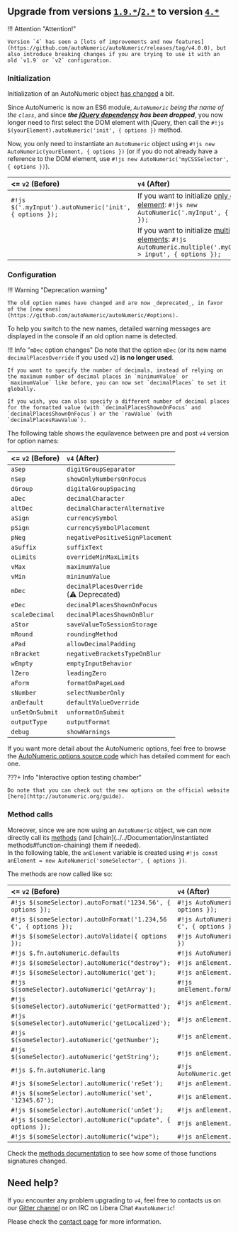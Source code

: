 ## Upgrade from versions [`1.9.*`](https://github.com/autoNumeric/autoNumeric/releases/tag/1.9.46)/[`2.*`](https://github.com/autoNumeric/autoNumeric/releases/tag/v2.0.13) to version [`4.*`](https://github.com/autoNumeric/autoNumeric/tree/v4.6.0)

!!! Attention "Attention!"

	Version `4` has seen a [lots of improvements and new features](https://github.com/autoNumeric/autoNumeric/releases/tag/v4.0.0), but also introduce breaking changes if you are trying to use it with an old `v1.9` or `v2` configuration.

### Initialization

Initialization of an AutoNumeric object [has changed](https://github.com/autoNumeric/autoNumeric/#initialization) a bit.

Since AutoNumeric is now an ES6 module, *`AutoNumeric` being the name of the `class`*, and since ___the [jQuery dependency](dependencies.md) has been dropped___, you now longer need to first select the DOM element with jQuery, then call the `#!js $(yourElement).autoNumeric('init', { options })` method.

Now, you only need to instantiate an `AutoNumeric` object using `#!js new AutoNumeric(yourElement, { options })` (or if you do not already have a reference to the DOM element, use `#!js new AutoNumeric('myCSSSelector', { options })`).

| <= `v2` (Before)          | `v4` (After) |
| :---------------- | :-----------  |
| `#!js $('.myInput').autoNumeric('init', { options });` | If you want to initialize [only one element](https://github.com/autoNumeric/autoNumeric/#initialize-one-autonumeric-object): `#!js new AutoNumeric('.myInput', { options });` |
|  | If you want to initialize [multiple elements](https://github.com/autoNumeric/autoNumeric/#initialize-multiple-autonumeric-objects-at-once): `#!js AutoNumeric.multiple('.myCssClass > input', { options });` |

### Configuration

!!! Warning "Deprecation warning"

	The old option names have changed and are now _deprecated_, in favor of the [new ones](https://github.com/autoNumeric/autoNumeric/#options).


To help you switch to the new names, detailed warning messages are displayed in the console if an old option name is detected.

!!! Info "`mDec` option changes"
    Do note that the option `mDec` (or its new name `decimalPlacesOverride` if you used `v2`) **is no longer used**.

    If you want to specify the number of decimals, instead of relying on the maximum number of decimal places in `minimumValue` or `maximumValue` like before, you can now set `decimalPlaces` to set it globally.
    
    If you wish, you can also specify a different number of decimal places for the formatted value (with `decimalPlacesShownOnFocus` and `decimalPlacesShownOnFocus`) or the `rawValue` (with `decimalPlacesRawValue`).

The following table shows the equilavence between pre and post `v4` version for option names:

| <= `v2` (Before)          | `v4` (After) |
| :---------------- | :-----------  |
| `aSep`          | `digitGroupSeparator` |
| `nSep`          | `showOnlyNumbersOnFocus` |
| `dGroup`        | `digitalGroupSpacing` |
| `aDec`          | `decimalCharacter` |
| `altDec`        | `decimalCharacterAlternative` |
| `aSign`         | `currencySymbol` |
| `pSign`         | `currencySymbolPlacement` |
| `pNeg`          | `negativePositiveSignPlacement` |
| `aSuffix`       | `suffixText` |
| `oLimits`       | `overrideMinMaxLimits` |
| `vMax`          | `maximumValue` |
| `vMin`          | `minimumValue` |
| `mDec`          | `decimalPlacesOverride`<br>(:warning: Deprecated) |
| `eDec`          | `decimalPlacesShownOnFocus` |
| `scaleDecimal`  | `decimalPlacesShownOnBlur` |
| `aStor`         | `saveValueToSessionStorage` |
| `mRound`        | `roundingMethod` |
| `aPad`          | `allowDecimalPadding` |
| `nBracket`      | `negativeBracketsTypeOnBlur` |
| `wEmpty`        | `emptyInputBehavior` |
| `lZero`         | `leadingZero` |
| `aForm`         | `formatOnPageLoad` |
| `sNumber`       | `selectNumberOnly` |
| `anDefault`     | `defaultValueOverride` |
| `unSetOnSubmit` | `unformatOnSubmit` |
| `outputType`    | `outputFormat` |
| `debug`         | `showWarnings` |

If you want more detail about the AutoNumeric options, feel free to browse the [AutoNumeric options source code](https://github.com/autoNumeric/autoNumeric/blob/master/src/AutoNumericOptions.js) which has detailed comment for each one.

???+ Info "Interactive option testing chamber"

	Do note that you can check out the new options on the official website [here](http://autonumeric.org/guide).

### Method calls

Moreover, since we are now using an `AutoNumeric` object, we can now directly call its [methods](../../Documentation/methods) (and [chain](../../Documentation/instantiated methods#function-chaining) them if needed).<br> 
In the following table, the `anElement` variable is created using `#!js const anElement = new AutoNumeric('someSelector', { options })`.

The methods are now called like so:

| <= `v2` (Before)          | `v4` (After) |
| :---------------- | :-----------  |
| `#!js $(someSelector).autoFormat('1234.56', { options });` | `#!js AutoNumeric.format(1234.56, { options });` |
| `#!js $(someSelector).autoUnFormat('1.234,56 €', { options });` | `#!js AutoNumeric.unformat('1.234,56 €', { options });` |
| `#!js $(someSelector).autoValidate({ options });` | `#!js AutoNumeric.validate({ options })` |
| `#!js $.fn.autoNumeric.defaults` | `#!js AutoNumeric.getDefaultConfig()` |
| `#!js $(someSelector).autoNumeric("destroy");` | `#!js anElement.remove();` |
| `#!js $(someSelector).autoNumeric('get');` | `#!js anElement.getNumericString();` |
| `#!js $(someSelector).autoNumeric('getArray');` | `#!js anElement.formArrayNumericString();` |
| `#!js $(someSelector).autoNumeric('getFormatted');` | `#!js anElement.getFormatted();` |
| `#!js $(someSelector).autoNumeric('getLocalized');` | `#!js anElement.getLocalized();` |
| `#!js $(someSelector).autoNumeric('getNumber');` | `#!js anElement.getNumber();` |
| `#!js $(someSelector).autoNumeric('getString');` | `#!js anElement.formNumericString();` |
| `#!js $.fn.autoNumeric.lang` | `#!js AutoNumeric.getPredefinedOptions()` |
| `#!js $(someSelector).autoNumeric('reSet');` | `#!js anElement.reformat();` |
| `#!js $(someSelector).autoNumeric('set', '12345.67');` | `#!js anElement.set(12345.67);` |
| `#!js $(someSelector).autoNumeric('unSet');` | `#!js anElement.unformat();` |
| `#!js $(someSelector).autoNumeric("update", { options });` | `#!js anElement.update({ options });` |
| `#!js $(someSelector).autoNumeric("wipe");` | `#!js anElement.wipe();` |

Check the [methods documentation](../../Documentation/methods) to see how some of those functions signatures changed.


## Need help?

If you encounter any problem upgrading to `v4`, feel free to contacts us on our [Gitter channel](https://gitter.im/autoNumeric/autoNumeric) or on IRC on Libera Chat `#autoNumeric`!

Please check the [contact page](../../Documentation/support) for more information.
